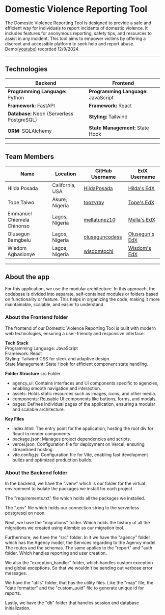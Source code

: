 # **Domestic Violence Reporting Tool**

The Domestic Violence Reporting Tool is designed to provide a safe and efficient way for individuals to report incidents of domestic violence. It includes features for anonymous reporting, safety tips, and resources to assist in any incident. This tool aims to empower victims by offering a discreet and accessible platform to seek help and report abuse.
Demo([youtube](https://youtu.be/_qsogPAHdUw)) recorded 12/9/2024.

---

## **Technologies**

| **Backend**                                   | **Frontend**                                |
|-----------------------------------------------|---------------------------------------------|
| **Programming Language:** Python              | **Programming Language:** JavaScript        |
| **Framework:** FastAPI                        | **Framework:** React                        |
| **Database:** Neon (Serverless PostgreSQL)    | **Styling:** Tailwind                       |
| **ORM:** SQLAlchemy                           | **State Management:** State Hook            |

---

## **Team Members**

| **Name**                    | **Location**       | **GitHub Username**                              | **EdX Username**                                  |
|-----------------------------|-------------------|------------------------------------------------|------------------------------------------------|
| Hilda Posada                | California, USA    | [HildaPosada](https://github.com/HildaPosada)    | [Hilda's EdX](https://profile.edx.org/u/hildaecogreen_gmail_com) |
| Tope Taiwo                  | Akure, Nigeria     | [topzyray](https://github.com/topzyray)          | [Tope's EdX](https://profile.edx.org/u/topzyray) |
| Emmanuel Chiemela Chinonso  | Lagos, Nigeria     | [mellatunez10](https://github.com/mellatunez10)  | [Mella's EdX](https://profile.edx.org/u/mellatunez) |
| Olusegun Bamgbelu           | Lagos, Nigeria     | [oluseguncodess](https://github.com/oluseguncodess) | [Olusegun's EdX](https://profile.edx.org/u/ShegzY_) |
| Wisdom Agbasionye           | Lagos, Nigeria     | [wisdomtochi](https://github.com/wisdomtochi)    | [Wisdom's EdX](https://profile.edx.org/u/wisdom_tochi) |

---

## **About the app**
For this application, we use the modular architecture.
In this approach, the codebase is divided into separate, self-contained modules or folders based on functionality or feature.
This helps in organizing the code, making it more maintainable, scalable, and easier to understand.

### **About the Frontend folder**
The frontend of our Domestic Violence Reporting Tool is built with modern web technologies, ensuring a user-friendly and responsive interface:

**Tech Stack**  
Programming Language: JavaScript  
Framework: React  
Styling: Tailwind CSS for sleek and adaptive design.  
State Management: State Hook for efficient component state handling.  

**Folder Structure**
src Folder  
  - agency_ui: Contains interfaces and UI components specific to agencies, enabling smooth navigation and interaction.  
  - assets: Holds static resources such as images, icons, and other media.  
  - components: Reusable UI components like buttons, forms, and modals.  
  - pages: Defines individual pages of the application, ensuring a modular and scalable architecture.  

**Key Files**
  - index.html: The entry point for the application, hosting the root div for React to render components.
  - package.json: Manages project dependencies and scripts.
  - vercel.json: Configuration file for deployment on Vercel, ensuring streamlined hosting.
  - vite.config.js: Configuration file for Vite, enabling fast development builds and optimized production builds.

### **About the Backend folder**
In the backend, we have the ".venv" which is our folder for the virtual environment to isolate the packages 
we install for each project. 

The "requirements.txt" file which holds all the packages we installed. 

The ".env" file which holds our connection string to the serverless postgresql on neon.

Next, we have the "migrations" folder. Which holds the history of all the migrations we created using Alembic
as our migration tool.

Furthermore, we have the "src" folder. In it we have the "agency" folder which has the Agency model, 
the Services regarding to the Agency model. The routes and the schemas. The same applies to the "report" and "auth folder.
Which handles reporting and user creation.

We also the "exception_handler" folder, which handles custom exception and global exceptions. 
So that we wouldn't be sending out verbose error messages.

We have the "utils" folder, that has the utility files. Like the "map" file, the "date formatter" and the "custom_uuid" file to generate unique id for reports.

Lastly, we have the "db" folder that handles session and database initialization.
